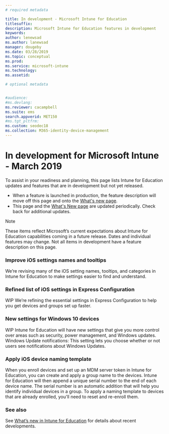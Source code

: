 ```yaml
---
# required metadata

title: In development - Microsoft Intune for Education
titlesuffix: 
description: Microsoft Intune for Education features in development
keywords:
author: lenewsad  
ms.author: lanewsad   
manager: dougeby
ms.date: 03/28/2019
ms.topic: conceptual
ms.prod:
ms.service: microsoft-intune
ms.technology:
ms.assetid: 

# optional metadata


#audience:
#ms.devlang:
ms.reviewer: cacampbell
ms.suite: ems
search.appverid: MET150
#ms.tgt_pltfrm:
ms.custom: seodec18
ms.collection: M365-identity-device-management
---
```


# In development for Microsoft Intune - March 2019

To assist in your readiness and planning, this page lists Intune for Education updates and features that are in development but not yet released. 

- When a feature is launched in production, the feature description will move off this page and onto the [What's new page](whats-new-in-edu.md).
- This page and the [What's New page](whats-new-in-edu.md) are updated periodically. Check back for additional updates.  

> [!Note]
> These items reflect Microsoft’s current expectations about Intune for Education capabilities coming in a future release. Dates and individual features may change. Not all items in development have a feature description on this page.  

<!-- 1904 start-->

### Improve iOS settings names and tooltips  
We’re revising many of the iOS setting names, tooltips, and categories in Intune for Education to make settings easier to find and understand. 

### Refined list of iOS settings in Express Configuration   
WIP We’re refining the essential settings in Express Configuration to help you get devices and groups set up faster. 

###  New settings for Windows 10 devices 
WIP Intune for Education will have new settings that give you more control over areas such as security, power management, and Windows updates. Windows Update notifications: This setting lets you choose whether or not users see notifications about Windows Updates.

### Apply iOS device naming template  
When you enroll devices and set up an MDM server token in Intune for Education, you can create and apply a group name to the devices. Intune for Education will then append a unique serial number to the end of each device name. The serial number is an automatic addition that will help you identify individual devices in a group. To apply a naming template to devices that are already enrolled, you'll need to reset and re-enroll them.  

### See also
See [What’s new in Intune for Education](whats-new-in-edu.md) for details about recent developments.
